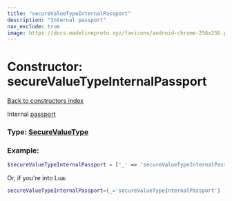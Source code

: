 ```yaml
---
title: "secureValueTypeInternalPassport"
description: "Internal passport"
nav_exclude: true
image: https://docs.madelineproto.xyz/favicons/android-chrome-256x256.png
---
```

# Constructor: secureValueTypeInternalPassport  
[Back to constructors index](index.md)



Internal [passport](https://core.telegram.org/passport)




### Type: [SecureValueType](../types/SecureValueType.md)


### Example:

```php
$secureValueTypeInternalPassport = ['_' => 'secureValueTypeInternalPassport'];
```  


Or, if you're into Lua:

```lua
secureValueTypeInternalPassport={_='secureValueTypeInternalPassport'}

```


